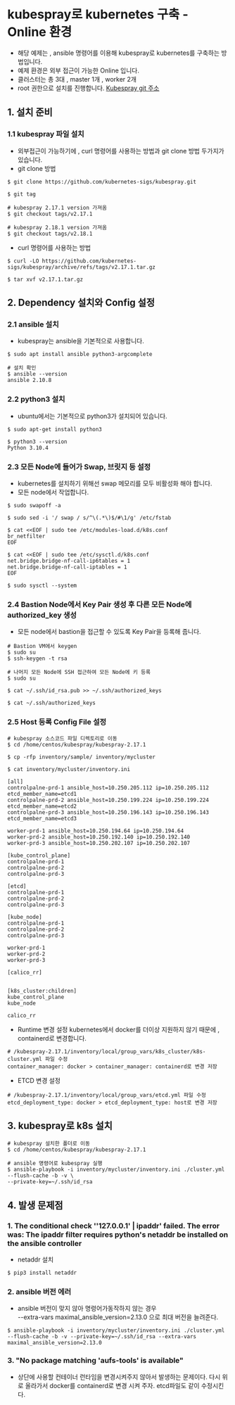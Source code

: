 
  
# kubespray로 kubernetes 구축 - Online 환경
- 해당 예제는 , ansible 명령어를 이용해 kubespray로 kubernetes를 구축하는 방법입니다.
- 예제 환경은 외부 접근이 가능한 Online 입니다.
- 클러스터는 총 3대 , master 1개 , worker 2개
- root 권한으로 설치를 진행합니다.
[Kubespray git 주소](https://github.com/kubernetes-sigs/kubespray)

## 1. 설치 준비
### 1.1 kubespray 파일 설치
- 외부접근이 가능하기에 , curl 명령어를 사용하는 방법과 git clone 방법 두가지가 있습니다.
- git clone 방법
```
$ git clone https://github.com/kubernetes-sigs/kubespray.git

$ git tag

# kubespray 2.17.1 version 가져옴
$ git checkout tags/v2.17.1

# kubespray 2.18.1 version 가져옴
$ git checkout tags/v2.18.1
```

- curl 명령어를 사용하는 방법
```
$ curl -LO https://github.com/kubernetes-sigs/kubespray/archive/refs/tags/v2.17.1.tar.gz

$ tar xvf v2.17.1.tar.gz
```
## 2. Dependency 설치와 Config 설정
### 2.1 ansible 설치
- kubespray는 ansible을 기본적으로 사용합니다.
```
$ sudo apt install ansible python3-argcomplete

# 설치 확인
$ ansible --version
ansible 2.10.8
```
### 2.2 python3 설치
- ubuntu에서는 기본적으로 python3가 설치되어 있습니다.
```
$ sudo apt-get install python3

$ python3 --version
Python 3.10.4
```
### 2.3 모든 Node에 들어가 Swap, 브릿지 등 설정
- kubernetes를 설치하기 위해선 swap 메모리를 모두 비활성화 해야 합니다.
- 모든 node에서 작업합니다.
```
$ sudo swapoff -a

$ sudo sed -i '/ swap / s/^\(.*\)$/#\1/g' /etc/fstab

$ cat <<EOF | sudo tee /etc/modules-load.d/k8s.conf
br_netfilter
EOF

$ cat <<EOF | sudo tee /etc/sysctl.d/k8s.conf
net.bridge.bridge-nf-call-ip6tables = 1
net.bridge.bridge-nf-call-iptables = 1
EOF

$ sudo sysctl --system
```
### 2.4 Bastion Node에서 Key Pair 생성 후 다른 모든 Node에 authorized_key 생성
- 모든 node에서 bastion을 접근할 수 있도록 Key Pair을 등록해 줍니다.
```
# Bastion VM에서 keygen
$ sudo su
$ ssh-keygen -t rsa

# 나머지 모든 Node에 SSH 접근하여 모든 Node에 키 등록
$ sudo su

$ cat ~/.ssh/id_rsa.pub >> ~/.ssh/authorized_keys

$ cat ~/.ssh/authorized_keys
```
### 2.5 Host 등록 Config File 설정
```
# kubespray 소스코드 파일 디렉토리로 이동
$ cd /home/centos/kubespray/kubespray-2.17.1

$ cp -rfp inventory/sample/ inventory/mycluster

$ cat inventory/mycluster/inventory.ini

[all]
controlpalne-prd-1 ansible_host=10.250.205.112 ip=10.250.205.112 etcd_member_name=etcd1
controlpalne-prd-2 ansible_host=10.250.199.224 ip=10.250.199.224 etcd_member_name=etcd2
controlpalne-prd-3 ansible_host=10.250.196.143 ip=10.250.196.143 etcd_member_name=etcd3

worker-prd-1 ansible_host=10.250.194.64 ip=10.250.194.64
worker-prd-2 ansible_host=10.250.192.140 ip=10.250.192.140
worker-prd-3 ansible_host=10.250.202.107 ip=10.250.202.107

[kube_control_plane]
controlpalne-prd-1
controlpalne-prd-2
controlpalne-prd-3

[etcd]
controlpalne-prd-1
controlpalne-prd-2
controlpalne-prd-3

[kube_node]
controlpalne-prd-1
controlpalne-prd-2
controlpalne-prd-3

worker-prd-1
worker-prd-2
worker-prd-3

[calico_rr]


[k8s_cluster:children]
kube_control_plane
kube_node

calico_rr
```
- Runtime 변경 설정
  kubernetes에서 docker를 더이상 지원하지 않기 때문에 , containerd로 변경합니다.
```
# /kubespray-2.17.1/inventory/local/group_vars/k8s_cluster/k8s-cluster.yml 파일 수정
container_manager: docker > container_manager: containerd로 변경 저장
```
- ETCD 변경 설정
```
# /kubespray-2.17.1/inventory/local/group_vars/etcd.yml 파일 수정
etcd_deployment_type: docker > etcd_deployment_type: host로 변경 저장
```
## 3. kubespray로 k8s 설치
```
# kubespray 설치한 폴더로 이동
$ cd /home/centos/kubespray/kubespray-2.17.1

# ansible 명령어로 kubespray 실행
$ ansible-playbook -i inventory/mycluster/inventory.ini ./cluster.yml --flush-cache -b -v \
--private-key=~/.ssh/id_rsa
```

## 4. 발생 문제점

### 1. The conditional check ''127.0.0.1' | ipaddr' failed. The error was: The ipaddr filter requires python's netaddr be installed on the ansible controller
- netaddr 설치
```
$ pip3 install netaddr
```

### 2. ansible 버전 에러

- ansible 버전이 맞지 않아 명령어가동작하지 않는 경우   
 --extra-vars maximal_ansible_version=2.13.0 으로 최대 버전을 늘려준다.
```
$ ansible-playbook -i inventory/mycluster/inventory.ini ./cluster.yml --flush-cache -b -v --private-key=~/.ssh/id_rsa --extra-vars maximal_ansible_version=2.13.0
```

### 3. "No package matching 'aufs-tools' is available"

- 상단에 사용할 컨테이너 런타임을 변경시켜주지 않아서 발생하는 문제이다.
다시 위로 올라가서 docker를 containerd로 변경 시켜 주자. etcd파일도 같이 수정시킨다.